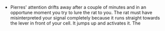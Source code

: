 - Pierres' attention drifts away after a couple of minutes and in an opportune moment you try to lure the rat to you. The rat must have misinterpreted your signal completely because it runs straight towards the lever in front of your cell. It jumps up and activates it. The